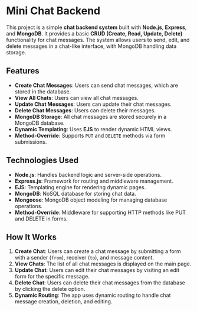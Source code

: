 # Mini Chat Backend

This project is a simple **chat backend system** built with **Node.js**, **Express**, and **MongoDB**. It provides a basic **CRUD (Create, Read, Update, Delete)** functionality for chat messages. The system allows users to send, edit, and delete messages in a chat-like interface, with MongoDB handling data storage.

## Features

- **Create Chat Messages**: Users can send chat messages, which are stored in the database.
- **View All Chats**: Users can view all chat messages.
- **Update Chat Messages**: Users can update their chat messages.
- **Delete Chat Messages**: Users can delete their messages.
- **MongoDB Storage**: All chat messages are stored securely in a MongoDB database.
- **Dynamic Templating**: Uses **EJS** to render dynamic HTML views.
- **Method-Override**: Supports `PUT` and `DELETE` methods via form submissions.

## Technologies Used

- **Node.js**: Handles backend logic and server-side operations.
- **Express.js**: Framework for routing and middleware management.
- **EJS**: Templating engine for rendering dynamic pages.
- **MongoDB**: NoSQL database for storing chat data.
- **Mongoose**: MongoDB object modeling for managing database operations.
- **Method-Override**: Middleware for supporting HTTP methods like PUT and DELETE in forms.

## How It Works

1. **Create Chat**: Users can create a chat message by submitting a form with a sender (`from`), receiver (`to`), and message content.
2. **View Chats**: The list of all chat messages is displayed on the main page.
3. **Update Chat**: Users can edit their chat messages by visiting an edit form for the specific message.
4. **Delete Chat**: Users can delete their chat messages from the database by clicking the delete option.
5. **Dynamic Routing**: The app uses dynamic routing to handle chat message creation, deletion, and editing.